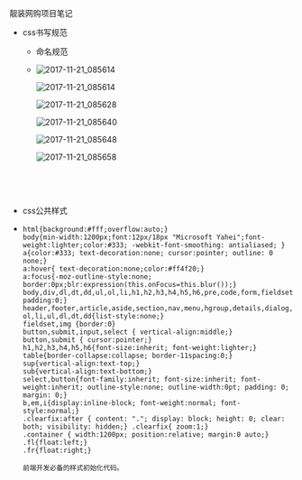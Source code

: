 靓装网购项目笔记

- css书写规范

  - 命名规范

  - ![2017-11-21_085614](C:\Users\asus\Desktop\img\2017-11-21_085614.jpg)

    ![2017-11-21_085614](C:\Users\asus\Desktop\img\2017-11-21_085709.jpg)

    ![2017-11-21_085628](C:\Users\asus\Desktop\img\2017-11-21_085628.jpg)

    ![2017-11-21_085640](C:\Users\asus\Desktop\img\2017-11-21_085640.jpg)

    ![2017-11-21_085648](C:\Users\asus\Desktop\img\2017-11-21_085648.jpg)

    ![2017-11-21_085658](C:\Users\asus\Desktop\img\2017-11-21_085658.jpg)

    ​

    ​

- css公共样式

- ```
  html{background:#fff;overflow:auto;}
  body{min-width:1200px;font:12px/18px "Microsoft Yahei";font-weight:lighter;color:#333; -webkit-font-smoothing: antialiased; }
  a{color:#333; text-decoration:none; cursor:pointer; outline: 0 none;}
  a:hover{ text-decoration:none;color:#ff4f20;}
  a:focus{-moz-outline-style:none; border:0px;blr:expression(this.onFocus=this.blur());}
  body,div,dl,dt,dd,ul,ol,li,h1,h2,h3,h4,h5,h6,pre,code,form,fieldset,legend,input,p,blockquote,th,td{margin:0; padding:0;}
  header,footer,article,aside,section,nav,menu,hgroup,details,dialog,figure,figcaption{display:block}
  ol,li,ul,dl,dt,dd{list-style:none;}
  fieldset,img {border:0}
  button,submit,input,select { vertical-align:middle;}
  button,submit { cursor:pointer;}
  h1,h2,h3,h4,h5,h6{font-size:inherit; font-weight:lighter;}
  table{border-collapse:collapse; border-11spacing:0;}
  sup{vertical-align:text-top;}
  sub{vertical-align:text-bottom;}
  select,button{font-family:inherit; font-size:inherit; font-weight:inherit; outline-style:none; outline-width:0pt; padding: 0; margin: 0;}
  b,em,i{display:inline-block; font-weight:normal; font-style:normal;}
  .clearfix:after { content: "."; display: block; height: 0; clear: both; visibility: hidden;} .clearfix{ zoom:1;}
  .container { width:1200px; position:relative; margin:0 auto;}
  .fl{float:left;}
  .fr{float:right;}
   
  前端开发必备的样式初始化代码。
  ```

